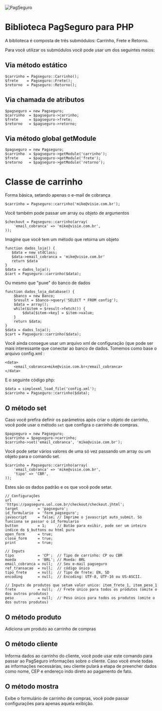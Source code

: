 ![PagSeguro](https://p.simg.uol.com.br/pagseguro/i/pagseguro_uol.gif)

# Biblioteca PagSeguro para PHP

A biblioteca é composta de três submódulos: Carrinho, Frete e Retorno.

Para você utilizar os submódulos você pode usar um dos seguintes meios:

## Via método estático

    $carrinho = Pagseguro::Carrinho();
    $frete    = Pagseguro::Frete();
    $retorno  = Pagseguro::Retorno();

## Via chamada de atributos

    $pagseguro = new Pagseguro;
    $carrinho  = $pagseguro->carrinho;
    $frete     = $pagseguro->frete;
    $retorno   = $pagseguro->retorno;

## Via método global getModule

    $pagseguro = new Pagseguro;
    $carrinho  = $pagseguro->getModule('carrinho');
    $frete     = $pagseguro->getModule('frete');
    $retorno   = $pagseguro->getModule('retorno');

# Classe de carrinho

Forma básica, setando apenas o e-mail de cobrança

    $carrinho = Pagseguro::carrinho('mike@visie.com.br');

Você também pode passar um array ou objeto de argumentos

    $checkout = Pagseguro::carrinho(array(
        'email_cobranca' => 'mike@visie.com.br',
    ));

Imagine que você tem um método que retorna um objeto

    function dados_loja() {
       $data = new stdClass;
       $data->email_cobranca = 'mike@visie.com.br'
       return $data
    }
    $data = dados_loja();
    $cart = Pagseguro::carrinho($data);

Ou mesmo que "puxe" do banco de dados

    function dados_loja_database() {
        $banco = new Banco;
        $result = $banco->query('SELECT * FROM config');
        $data = array();
        while($item = $result->fetch()) {
        	$data[$item->key] = $item->value;
        }
        return $data;
    }
    $data = dados_loja();
    $cart = Pagseguro::carrinho($data);

Você ainda consegue usar um arquivo xml de configuração (que pode ser mais interessante que conectar ao banco de dados. Tomemos como base o arquivo config.xml :

    <data>
        <email_cobranca>mike@visie.com.br</email_cobranca>
    </data>

E o seguinte código php:

    $data = simplexml_load_file('config.xml');
    $carrinho = Pagseguro::carrinho($data);

## O método set

Caso você prefira definir os parâmetros após criar o objeto de carrinho, você pode usar o método `set` que configra o carrinho de compras.

    $pagseguro = new Pagseguro;
    $carrinho = $pagseguro->carrinho;
    $carrinho->set('email_cobranca', 'mike@visie.com.br');

Você pode setar vários valores de uma só vez passando um array ou um objeto para o comando set.

    $carrinho = Pagseguro::carrinho(array(
        'email_cobranca' => 'mike@visie.com.br',
        'tipo' => 'CBR',
    ));

Estes são os dados padrão e os que você pode setar.

    // Configurações
    url            = 'https://pagseguro.uol.com.br/checkout/checkout.jhtml';
    target         = 'pagseguro';
    id_formulario  = 'form_pagseguro';
    javascript     = false; // Imprime o javascript auto_submit. Só funciona se passar o id_formulario
    button         = 1;     // Botão para exibir, pode ser um inteiro indice do $_buttons ou html puro
    open_form      = true;
    close_form     = true;
    print          = true;

    // Inputs
    tipo           = 'CP';  // Tipo de carrinho: CP ou CBR
    moeda          = 'BRL'; // Moeda: BRL
    email_cobranca = null;  // Seu e-mail pagseguro
    ref_transacao  = null;  // código único
    tipo_frete     = null;  // Tipo de frete: EN, SD
    encoding       = null;  // Encoding: UTF-8, UTF-16 ou US-ASCII.

    // Inputs de produtos que setam valor unico: item_frete_1, item_peso_1
    frete          = null;  // Frete único para todos os produtos (omite o dos outros produtos)
    peso           = null;  // Peso único para todos os produtos (omite o dos outros produtos)

## O método produto

Adiciona um produto ao carrinho de compras

## O método cliente

Informa dados ao carrinho do cliente, você pode usar este comando para passar ao PagSeguro informações sobre o cliente. Caso você envie todas as informações necessárias, seu cliente pulará a etapa de preencher dados como nome, CEP e endereço indo direto ao pagamento de fato.

## O método mostra

Exibe o formulário de carrinho de compras, você pode passar configurações para apenas aquela exibição.